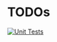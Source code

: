 # TODOs
[![Unit Tests](https://github.com/radradef/TODOs/actions/workflows/main.yml/badge.svg?branch=main)](https://github.com/radradef/TODOs/actions/workflows/main.yml)
